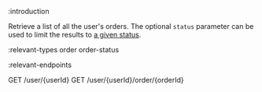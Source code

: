 :introduction

Retrieve a list of all the user's orders. The optional `status` parameter can be
used to limit the results to [a given status](/types/order-status/).

:relevant-types order order-status

:relevant-endpoints

GET /user/{userId}
GET /user/{userId}/order/{orderId}

